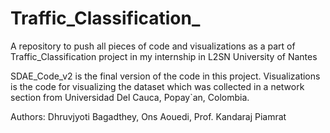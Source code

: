 # Traffic_Classification_
A repository to push all pieces of code and visualizations as a part of Traffic_Classification project in my internship in L2SN  University of Nantes

SDAE_Code_v2 is the final version of the code in this project.
Visualizations is the code for visualizing the dataset which was collected in a network section  from  Universidad  Del  Cauca,  Popay`an,  Colombia.

Authors: Dhruvjyoti Bagadthey, Ons Aouedi, Prof. Kandaraj Piamrat
